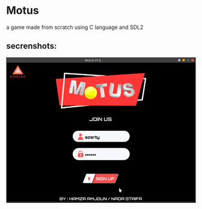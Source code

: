 # Motus

a game made from scratch using C language and SDL2

## secrenshots:

![singup](Screenshots/singup.png)
